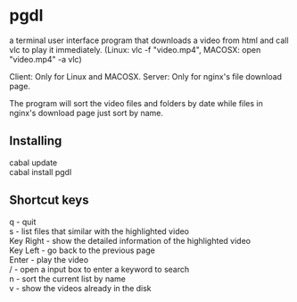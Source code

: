 # pgdl

a terminal user interface program that downloads a video from html and call vlc to play it immediately.
(Linux: vlc -f "video.mp4", MACOSX: open "video.mp4" -a vlc)

Client: Only for Linux and MACOSX.
Server: Only for nginx's file download page.

The program will sort the video files and folders by date while files in nginx's download page just sort by name.

## Installing

cabal update <br>
cabal install pgdl

## Shortcut keys

q - quit
<br>
s - list files that similar with the highlighted video
<br>
Key Right - show the detailed information of the highlighted video
<br>
Key Left - go back to the previous page
<br>
Enter - play the video
<br>
/ - open a input box to enter a keyword to search
<br>
n - sort the current list by name
<br>
v - show the videos already in the disk

